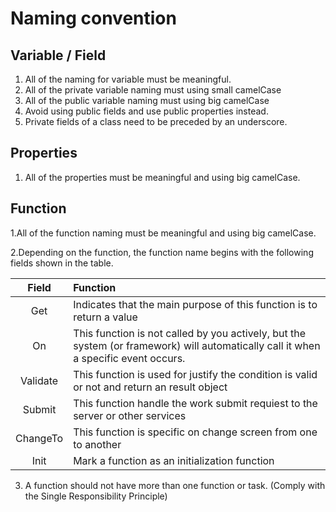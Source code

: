 # Naming convention
## Variable / Field
1. All of the naming for variable must be meaningful.
2. All of the private variable naming must using small camelCase
3. All of the public variable naming must using big camelCase
4. Avoid using public fields and use public properties instead.
5. Private fields of a class need to be preceded by an underscore.

## Properties
1. All of the properties must be meaningful and using big camelCase.

## Function
1.All of the function naming must be meaningful and using big camelCase.

2.Depending on the function, the function name begins with the following fields shown in the table. 

|Field|Function|
|:------:|:------|  
|Get|Indicates that the main purpose of this function is to return a value|
|On|This function is not called by you actively, but the system (or framework) will automatically call it when a specific event occurs.|
|Validate|This function is used for justify the condition is valid or not and return an result object|
|Submit|This function handle the work submit requiest to the server or other services|
|ChangeTo|This function is specific on change screen from one to another|
|Init|Mark a function as an initialization function|

3. A function should not have more than one function or task. (Comply with the Single Responsibility Principle)

